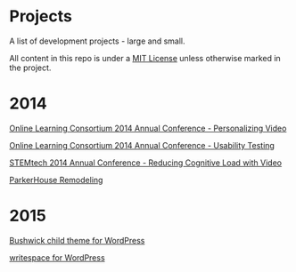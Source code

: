 Projects
========================

A list of development projects - large and small.

All content in this repo is under a [MIT License](http://opensource.org/licenses/MIT) unless otherwise marked in the project.

2014
===
[Online Learning Consortium 2014 Annual Conference - Personalizing Video](http://bennettscience.github.io/olc)

[Online Learning Consortium 2014 Annual Conference - Usability Testing](http://bennettscience.github.io/usability)

[STEMtech 2014 Annual Conference - Reducing Cognitive Load with Video](http://bennettscience.github.io/cognitive)

[ParkerHouse Remodeling](http://dev.ohheybrian.com/parkerhouse)

2015
===
[Bushwick child theme for WordPress](https://github.com/bennettscience/bushwick-child)

[writespace for WordPress](https://github.com/bennettscience/writespace)
